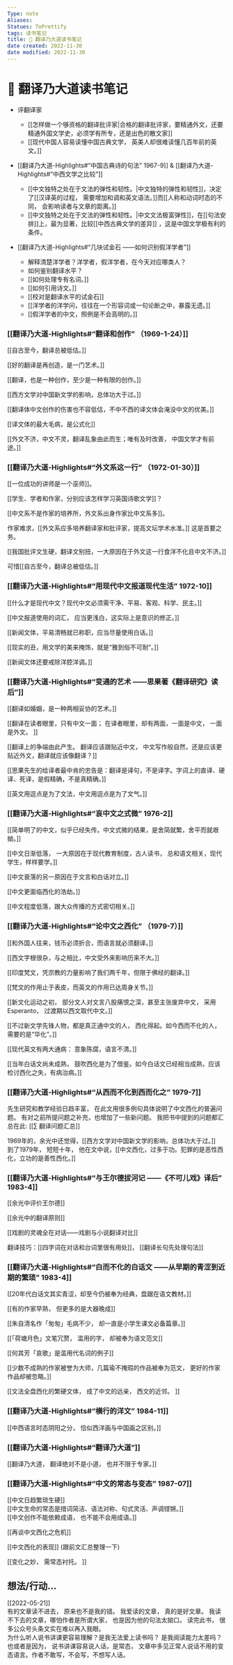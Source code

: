 ```yaml
---
Type: note
Aliases: 
Statues: ToPrettify 
tags: 读书笔记
title: 🔗 翻译乃大道读书笔记
date created: 2022-11-30
date modified: 2022-11-30
---
```


# 🔗 翻译乃大道读书笔记

- 评翻译家
	- [[怎样做一个够资格的翻译批评家|合格的翻译批评家，要精通外文，还要精通外国文学史，必须学有所专，还是出色的散文家]]
	- [[现代中国人容易读懂中国古典文学， 英美人却很难读懂几百年前的英文。]]

- [[翻译乃大道-Highlights#“中国古典诗的句法” 1967-9]] &  [[翻译乃大道-Highlights#“中西文学之比较”]]
	- [[中文独特之处在于文法的弹性和韧性。|中文独特的弹性和韧性]]，决定了[[汉译英的过程， 需要增加和调和英文语法。]]而[[人称和动词时态的不同， 会影响读者与文章的距离。]]
	- [[中文独特之处在于文法的弹性和韧性。|中文文法极富弹性]]，在[[句法安排]]上，最为显著，比较[[中西古典文学的差异]] ，这是中国文学极有利的条件。

- [[翻译乃大道-Highlights#“几块试金石 ——如何识别假洋学者”]]
	- 解释清楚洋学者？洋学者，假洋学者，在今天对应哪类人？ 
	- 如何鉴别翻译水平？
	- [[如何处理专有名词。]]
	- [[如何引用诗文。]]
	- [[校对是翻译水平的试金石]]
	- [[洋学者的洋学问，往往在一个形容词或一句论断之中，暴露无遗。]]
	- [[假洋学者的中文，照例是不会高明的。]]

### [[翻译乃大道-Highlights#“翻译和创作” （1969-1-24）]]

[[自古至今，翻译总被低估。]]

[[好的翻译是再创造，是一门艺术。]]

[[翻译，也是一种创作，至少是一种有限的创作。]]

[[西方文学对中国新文学的影响，总体功大于过。]]

[[翻译体中文创作的伤害也不容低估，不中不西的译文体会淹没中文的优美。]]

[[译文体的最大毛病，是公式化]]

[[外文不济，中文不灵，翻译乱象由此而生；唯有及时改善， 中国文学才有前途。]]

### [[翻译乃大道-Highlights#“外文系这一行” （1972-01-30）]]

[[一位成功的讲师是一个巫师]]。

[[学生、学者和作家，分别应该怎样学习英国诗歌文学]]？

[[中文系不是作家的培养所，外文系出身作家比中文系多]]。

作家难求，[[外文系应多培养翻译家和批评家，提高文坛学术水准。]] 这是首要之务。

[[我国批评文生硬，翻译文别扭，一大原因在于外文这一行食洋不化且中文不济。]]

可惜[[自古至今，翻译总被低估。]]

### [[翻译乃大道-Highlights#“用现代中文报道现代生活” 1972-10]]

[[什么才是现代中文？现代中文必须需干净、平易、客观、科学、民主。]]

[[中文报道使用的词汇， 应当更浅白，这实际上是意识的修正。]]

[[新闻文体，平易清畅就已称职，应当尽量使用白话。]]

[[现实的丑，用文学的美来掩饰，就是“雅到俗不可耐”。]]

[[新闻文体还要戒除洋腔洋调。]]

### [[翻译乃大道-Highlights#“变通的艺术 ——思果著《翻译研究》读后”]]

[[翻译如婚姻，是一种两相妥协的艺术。]]

[[翻译在读者眼里，只有中文一面； 在译者眼里，却有两面，一面是中文， 一面是外文。 ]]

[[翻译上的争端由此产生。 翻译应该跟贴近中文， 中文写作般自然，还是应该更贴近外文，翻译就应该像翻译？]]

[[思果先生的给译者最中肯的忠告是：翻译是译句，不是译字。字词上的直译、硬译、死译，是假精确，不是真精确。]]

[[英文用逗点是为了文法，中文用逗点是为了文气。]]

### [[翻译乃大道-Highlights#“哀中文之式微” 1976-2]]

[[简单明了的中文，似乎已经失传。中文式微的结果，是舍简就繁，舍平而就艰拗。]]

[[中文日渐低落， 一大原因在于现代教育制度，古人读书， 总和语文相关，现代学生，样样要学。]]

[[中文衰落的另一原因在于文言和白话对立。]]

[[中文更面临西化的浩劫。]]

[[中文程度低落，跟大众传播的方式密切相关。]]

### [[翻译乃大道-Highlights#“论中文之西化” （1979-7）]]

[[和外国人往来，钱币必须折合，而语言就必须翻译。]]

[[西文字根很杂，与之相比，中文受外来影响历来不大。]]

[[印度梵文，凭宗教的力量影响了我们两千年，但限于佛经的翻译。]]

[[梵文的作用止于表皮，而英文的作用已达周身关节。]]

[[新文化运动之初， 部分文人对文言八股痛恨之深，甚至主张废弃中文， 采用Esperanto， 过渡期以西文取代中文。]]

[[不过新文学先锋人物，都是真正通中文的人， 西化得起。如今西而不化的人，需要的是“华化”。]]

[[现代英文有两大通病： 意象陈腐，语言不清。]]

[[当年白话文尚未成熟， 鼓吹西化是为了借鉴。如今白话文已经相当成熟，应该检讨西化之失，有病治病。]]

### [[翻译乃大道-Highlights#“从西而不化到西而化之” 1979-7]]

先生研究和教学经验日趋丰富， 在此文用很多例句具体说明了中文西化的普遍问题。 有对之前所提问题之补充，也增加了一些新问题。 我把书中提到的问题都汇总在此: [[∑ 翻译问题汇总]]

1969年的，余光中还觉得，[[西方文学对中国新文学的影响，总体功大于过。]]  
到了1979年， 短短十年， 他在文中说，[[中文西化，过多于功。犯罪的是恶性西化，立功的是善性西化。]]

### [[翻译乃大道-Highlights#“与王尔德拔河记 ——《不可儿戏》译后” 1983-4]]

[[余光中评价王尔德]]

[[余光中的翻译原则]]

[[戏剧的灵魂全在对话——戏剧与小说翻译对比]]

翻译技巧：[[四字词在对话和台词里很有用处]]， [[翻译长句先处理句法]]

### [[翻译乃大道-Highlights#“白而不化的白话文 ——从早期的青涩到近期的繁琐” 1983-4]]

[[20年代白话文其实青涩，却至今仍被奉为经典，盘踞在语文教材。]]

[[有的作家早熟， 但更多的是大器晚成]]

[[朱自清名作「匆匆」毛病不少， 却一直是小学生课文必备篇章。]]

[[「荷塘月色」文笔冗赘， 滥用的字， 却被奉为语文范文]]

[[何其芳「哀歌」是滥用代名词的例子]]

[[少数不成熟的作家被誉为大师，几篇瑜不掩瑕的作品被奉为范文， 更好的作家作品却被忽略。]]

[[文法全盘西化的繁硬文体， 成了中文的远亲， 西文的近邻。 ]]

### [[翻译乃大道-Highlights#“横行的洋文” 1984-11]]

[[中西语言时态阴阳之分， 恰似西洋画与中国画之区别。]]

### [[翻译乃大道-Highlights#“翻译乃大道”]]

[[翻译乃大道， 翻译绝对不是小道， 也并不限于专家。]]

### [[翻译乃大道-Highlights#“中文的常态与变态” 1987-07]]

[[中文日趋繁琐生硬]]  
[[中文生命的常态是措词简洁、语法对称、句式灵活、声调铿锵。]]  
[[中文创作不能依赖成语， 也不能不会用成语。]]

[[再谈中文西化之危机]]

[[中文西化的表现]] (跟前文汇总整理一下)

[[变化之妙， 需常态衬托。 ]]

## 想法/行动…

[[2022-05-21]]  
有的文章读不进去， 原来也不是我的错。 我爱读的文章， 真的是好文章。 我读不下去的文章，哪怕作者是所谓大家， 也是因为他的句法太拗口。 读完此书， 很多公众号头条文实在难以再入我眼。  
为什么听人说书讲课更容易理解？是我无法爱上读书吗？ 是我阅读能力太差吗？ 也或者是因为， 说书讲课容易说人话，是常态， 文章中多见正常人说话不用的变态语言。作者不敢写，不会写，不想写人话。
